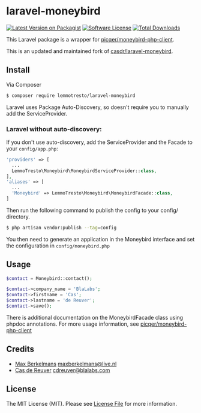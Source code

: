 # laravel-moneybird

[![Latest Version on Packagist][ico-version]][link-packagist]
[![Software License][ico-license]](LICENSE)
[![Total Downloads][ico-downloads]][link-downloads]

This Laravel package is a wrapper for [picqer/moneybird-php-client](https://github.com/picqer/moneybird-php-client).

This is an updated and maintained fork of [casdr/laravel-moneybird](https://github.com/casdr/laravel-moneybird).

## Install

Via Composer

``` bash
$ composer require lemmotresto/laravel-moneybird
```

Laravel uses Package Auto-Discovery, so doesn't require you to manually add the ServiceProvider.

### Laravel without auto-discovery:

If you don't use auto-discovery, add the ServiceProvider and the Facade to your `config/app.php`:

```php
'providers' => [
  ...
  LemmoTresto\Moneybird\MoneybirdServiceProvider::class,
],
'aliases' => [
  ...
  'Moneybird' => LemmoTresto\Moneybird\MoneybirdFacade::class,
]
```

Then run the following command to publish the config to your config/ directory.

```bash
$ php artisan vendor:publish --tag=config
```

You then need to generate an application in the Moneybird interface and set the configuration in `config/moneybird.php`

## Usage

``` php
$contact = Moneybird::contact();

$contact->company_name = 'BlaLabs';
$contact->firstname = 'Cas';
$contact->lastname = 'de Reuver';
$contact->save();
```
There is additional documentation on the MoneybirdFacade class using phpdoc annotations.
For more usage information, see [picqer/moneybird-php-client](https://github.com/picqer/moneybird-php-client)

## Credits

- [Max Berkelmans][link-author] <maxberkelmans@live.nl>
- [Cas de Reuver](https://github.com/casdr) <cdreuver@blalabs.com>

## License

The MIT License (MIT). Please see [License File](LICENSE) for more information.

[ico-version]: https://img.shields.io/packagist/v/lemmotresto/laravel-moneybird.svg?style=flat-square
[ico-license]: https://img.shields.io/badge/license-MIT-brightgreen.svg?style=flat-square
[ico-downloads]: https://img.shields.io/packagist/dt/lemmotresto/laravel-moneybird.svg?style=flat-square

[link-packagist]: https://packagist.org/packages/lemmotresto/laravel-moneybird
[link-downloads]: https://packagist.org/packages/lemmotresto/laravel-moneybird/stats
[link-author]: https://github.com/lemmotresto
